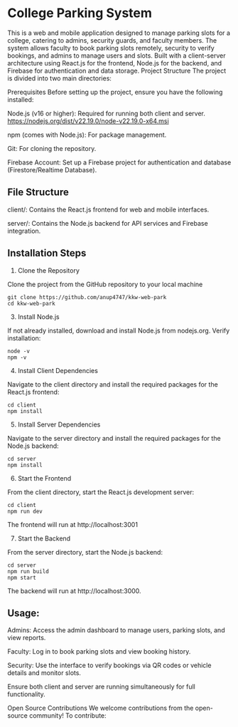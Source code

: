 # College Parking System
This is a web and mobile application designed to manage parking slots for a college, catering to admins, security guards, and faculty members. The system allows faculty to book parking slots remotely, security to verify bookings, and admins to manage users and slots. Built with a client-server architecture using React.js for the frontend, Node.js for the backend, and Firebase for authentication and data storage.
Project Structure
The project is divided into two main directories:

Prerequisites
Before setting up the project, ensure you have the following installed:

Node.js (v16 or higher): Required for running both client and server.  https://nodejs.org/dist/v22.19.0/node-v22.19.0-x64.msi

npm (comes with Node.js): For package management.

Git: For cloning the repository.

Firebase Account: Set up a Firebase project for authentication and database (Firestore/Realtime Database).

## File Structure

client/: Contains the React.js frontend for web and mobile interfaces.

server/: Contains the Node.js backend for API services and Firebase integration.

## Installation Steps

1. Clone the Repository

Clone the project from the GitHub repository to your local machine

```
git clone https://github.com/anup4747/kkw-web-park
cd kkw-web-park
```

3. Install Node.js
   
If not already installed, download and install Node.js from nodejs.org. Verify installation:

```
node -v
npm -v
```
4. Install Client Dependencies

Navigate to the client directory and install the required packages for the React.js frontend:

```
cd client
npm install
```
5. Install Server Dependencies

Navigate to the server directory and install the required packages for the Node.js backend:

```
cd server
npm install
```

6. Start the Frontend

From the client directory, start the React.js development server:

```
cd client
npm run dev
```

The frontend will run at http://localhost:3001

7. Start the Backend

From the server directory, start the Node.js backend:

```
cd server
npm run build
npm start
```

The backend will run at http://localhost:3000.

## Usage:

Admins: Access the admin dashboard to manage users, parking slots, and view reports.

Faculty: Log in to book parking slots and view booking history.

Security: Use the interface to verify bookings via QR codes or vehicle details and monitor slots.

Ensure both client and server are running simultaneously for full functionality.


Open Source Contributions
We welcome contributions from the open-source community! To contribute:
